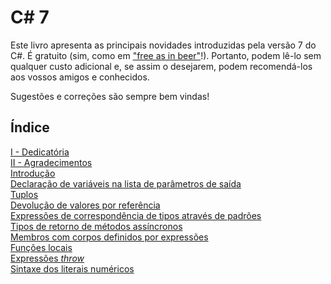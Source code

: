 # C# 7

Este livro apresenta as principais novidades introduzidas pela versão 7 do C#. É gratuito (sim, como em ["free as in beer"](https://www.howtogeek.com/howto/31717/what-do-the-phrases-free-speech-vs.-free-beer-really-mean/)!). Portanto, podem lê-lo sem qualquer custo adicional e, se assim o desejarem, podem recomendá-los aos vossos amigos e conhecidos.

Sugestões e correções são sempre bem vindas!


## Índice

[I - Dedicatória](I-dedicatoria.md) <br>
[II - Agradecimentos](II-agradecimentos.md)<br>
[Introdução](0-index.md)<br>
[Declaração de variáveis na lista de parâmetros de saída](1-out.md)<br>
[Tuplos](2-tuplos.md)<br>
[Devolução de valores por referência](3-refs.md)<br>
[Expressões de correspondência de tipos através de padrões](4-patterns.md)<br>
[Tipos de retorno de métodos assíncronos](5-asyncreturns.md)<br>
[Membros com corpos definidos por expressões](6-expressionbodied.md)<br>
[Funções locais](7-localfunctions.md)<br>
[Expressões *throw*](8-throwexpressions.md)<br>
[Sintaxe dos literais numéricos](9-numericliteralssyntax.md)<br>
